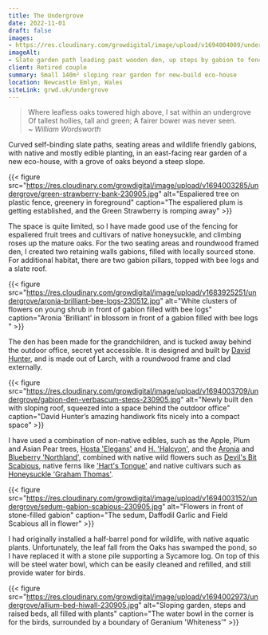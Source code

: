 ```yaml
---
title: The Undergrove
date: 2022-11-01
draft: false
images: 
- https://res.cloudinary.com/growdigital/image/upload/v1694004009/undergrove/fox-cubs-den-230905.jpg
imageAlt: 
- Slate garden path leading past wooden den, up steps by gabion to fenced platform area, orange flowers in foreground
client: Retired couple
summary: Small 140m² sloping rear garden for new-build eco-house
location: Newcastle Emlyn, Wales
siteLink: grwd.uk/undergrove
---
```


> Where leafless oaks towered high above, I sat within an undergrove<br>Of tallest hollies, tall and green; A fairer bower was never seen.  
~ _William Wordsworth_

Curved self-binding slate paths, seating areas and wildlife friendly gabions, with native and mostly edible planting, in an east-facing rear garden of a new eco-house, with a grove of oaks beyond a steep slope. 

{{< figure src="https://res.cloudinary.com/growdigital/image/upload/v1694003285/undergrove/green-strawberry-bank-230905.jpg" alt="Espaliered tree on plastic fence, greenery in foreground" caption="The espaliered plum is getting established, and the Green Strawberry is romping away" >}}

The space is quite limited, so I have made good use of the fencing for espaliered fruit trees and cultivars of native honeysuckle, and climbing roses up the mature oaks. For the two seating areas and roundwood framed den, I created two retaining walls gabions, filled with locally sourced stone. For additional habitat, there are two gabion pillars, topped with bee logs and a slate roof.

{{< figure src="https://res.cloudinary.com/growdigital/image/upload/v1683925251/undergrove/aronia-brilliant-bee-logs-230512.jpg" alt="White clusters of flowers on young shrub in front of gabion filled with bee logs" caption="Aronia 'Brilliant' in blossom in front of a gabion filled with bee logs " >}}

The den has been made for the grandchildren, and is tucked away behind the outdoor office, secret yet accessible. It is designed and built by [David Hunter](https://thecoppiceplot.com/about/), and is made out of Larch, with a roundwood frame and clad externally.

{{< figure src="https://res.cloudinary.com/growdigital/image/upload/v1694003709/undergrove/gabion-den-verbascum-steps-230905.jpg" alt="Newly built den with sloping roof, squeezed into a space behind the outdoor office" caption="David Hunter’s amazing handiwork fits nicely into a compact space" >}}

I have used a combination of non-native edibles, such as the Apple, Plum and Asian Pear trees, [Hosta 'Elegans'](https://www.rhs.org.uk/plants/99289/hosta-sieboldiana-var-elegans/details) and [H. 'Halcyon'](https://www.rhs.org.uk/plants/91303/hosta-(tardiana-group)-halcyon/details), and the [Aronia](https://pfaf.org/user/Plant.aspx?LatinName=Aronia+arbutifolia) and [Blueberry 'Northland'](https://www.rhs.org.uk/plants/231119/i-vaccinium-i-northland-(f)/details), combined with native wild flowers such as [Devil's Bit Scabious](https://pfaf.org/user/Plant.aspx?LatinName=Succisa+pratensis), native ferns like ['Hart's Tongue'](https://pfaf.org/user/plant.aspx?latinname=Asplenium+scolopendrium) and native cultivars such as [Honeysuckle 'Graham Thomas'](https://www.rhs.org.uk/plants/74793/lonicera-periclymenum-graham-thomas/details).

{{< figure src="https://res.cloudinary.com/growdigital/image/upload/v1694003152/undergrove/sedum-gabion-scabious-230905.jpg" alt="Flowers in front of stone-filled gabion" caption="The sedum, Daffodil Garlic and Field Scabious all in flower" >}}

I had originally installed a half-barrel pond for wildlife, with native aquatic plants. Unfortunately, the leaf fall from the Oaks has swamped the pond, so I have replaced it with a stone pile supporting a Sycamore log. On top of this will be steel water bowl, which can be easily cleaned and refilled, and still provide water for birds.

{{< figure src="https://res.cloudinary.com/growdigital/image/upload/v1694002973/undergrove/allium-bed-hiwall-230905.jpg" alt="Sloping garden, steps and raised beds, all filled with plants" caption="The water bowl in the corner is for the birds, surrounded by a boundary of Geranium 'Whiteness'" >}}